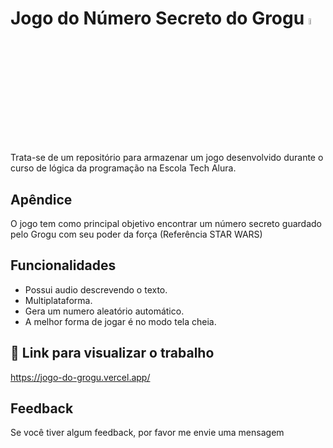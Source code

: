 # Jogo do Número Secreto do Grogu <img src = "https://seeklogo.com/images/G/grogu-capsule-logo-1DA0AAE035-seeklogo.com.png" width="5%"> 

Trata-se de um repositório para armazenar um jogo desenvolvido durante o curso de lógica da programação na Escola Tech Alura.

## Apêndice

O jogo tem como principal objetivo encontrar um número secreto guardado pelo Grogu com seu poder da força (Referência STAR WARS)


## Funcionalidades

- Possui audio descrevendo o texto.
- Multiplataforma.
- Gera um numero aleatório automático.
- A melhor forma de jogar é no modo tela cheia.


## 🔗 Link para visualizar o trabalho
https://jogo-do-grogu.vercel.app/

## Feedback

Se você tiver algum feedback, por favor me envie uma mensagem
